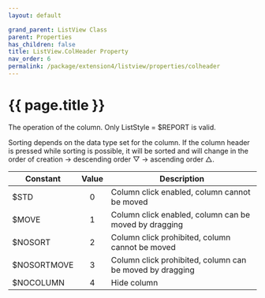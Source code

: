 ```yaml
---
layout: default

grand_parent: ListView Class
parent: Properties
has_children: false
title: ListView.ColHeader Property
nav_order: 6
permalink: /package/extension4/listview/properties/colheader
---
```

# {{ page.title }}

The operation of the column. Only ListStyle = $REPORT is valid.

Sorting depends on the data type set for the column. If the column header is pressed while sorting is possible, it will be sorted and will change in the order of creation → descending order ▽ → ascending order △.

| Constant    | Value | Description                                              |
|-------------|:-----:|----------------------------------------------------------|
| $STD        |   0   | Column click enabled, column cannot be moved             |
| $MOVE       |   1   | Column click enabled, column can be moved by dragging    |
| $NOSORT     |   2   | Column click prohibited, column cannot be moved          |
| $NOSORTMOVE |   3   | Column click prohibited, column can be moved by dragging |
| $NOCOLUMN   |   4   | Hide column                                              |